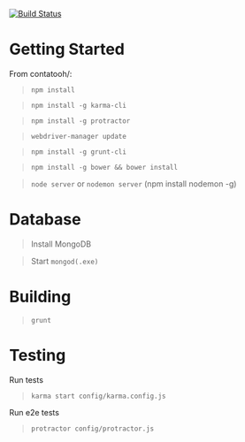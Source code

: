 [![Build Status](https://travis-ci.org/leoslamas/javascript-mean-stack.svg?branch=master)](https://travis-ci.org/leoslamas/javascript-mean-stack)

# Getting Started

From contatooh/:

> `npm install`

> `npm install -g karma-cli`

> `npm install -g protractor`

> `webdriver-manager update`

> `npm install -g grunt-cli`

> `npm install -g bower && bower install`

> `node server`
or
> `nodemon server` (npm install nodemon -g)

# Database

> Install MongoDB

> Start `mongod(.exe)`

# Building

> `grunt`

# Testing

Run tests
> `karma start config/karma.config.js`

Run e2e tests
> `protractor config/protractor.js`